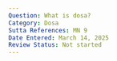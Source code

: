 ```yaml
---
Question: What is dosa?
Category: Dosa
Sutta References: MN 9
Date Entered: March 14, 2025
Review Status: Not started
---
```

